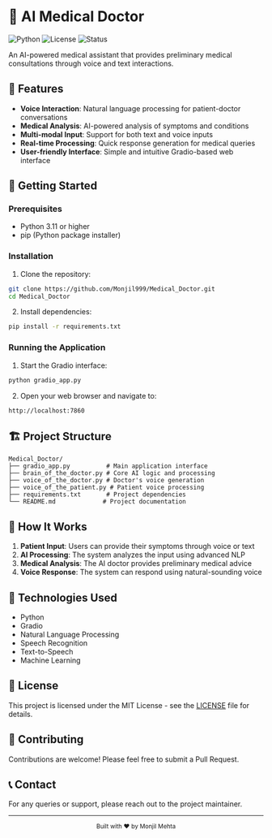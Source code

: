 # 🏥 AI Medical Doctor

![Python](https://img.shields.io/badge/python-3.11-blue.svg)
![License](https://img.shields.io/badge/license-MIT-green.svg)
![Status](https://img.shields.io/badge/status-active-brightgreen.svg)

An AI-powered medical assistant that provides preliminary medical consultations through voice and text interactions.

## 🌟 Features

- **Voice Interaction**: Natural language processing for patient-doctor conversations
- **Medical Analysis**: AI-powered analysis of symptoms and conditions
- **Multi-modal Input**: Support for both text and voice inputs
- **Real-time Processing**: Quick response generation for medical queries
- **User-friendly Interface**: Simple and intuitive Gradio-based web interface

## 🚀 Getting Started

### Prerequisites

- Python 3.11 or higher
- pip (Python package installer)

### Installation

1. Clone the repository:
```bash
git clone https://github.com/Monjil999/Medical_Doctor.git
cd Medical_Doctor
```

2. Install dependencies:
```bash
pip install -r requirements.txt
```

### Running the Application

1. Start the Gradio interface:
```bash
python gradio_app.py
```

2. Open your web browser and navigate to:
```
http://localhost:7860
```

## 🏗️ Project Structure

```
Medical_Doctor/
├── gradio_app.py          # Main application interface
├── brain_of_the_doctor.py # Core AI logic and processing
├── voice_of_the_doctor.py # Doctor's voice generation
├── voice_of_the_patient.py # Patient voice processing
├── requirements.txt       # Project dependencies
└── README.md             # Project documentation
```

## 🤖 How It Works

1. **Patient Input**: Users can provide their symptoms through voice or text
2. **AI Processing**: The system analyzes the input using advanced NLP
3. **Medical Analysis**: The AI doctor provides preliminary medical advice
4. **Voice Response**: The system can respond using natural-sounding voice

## 🔧 Technologies Used

- Python
- Gradio
- Natural Language Processing
- Speech Recognition
- Text-to-Speech
- Machine Learning

## 📝 License

This project is licensed under the MIT License - see the [LICENSE](LICENSE) file for details.

## 🤝 Contributing

Contributions are welcome! Please feel free to submit a Pull Request.

## 📞 Contact

For any queries or support, please reach out to the project maintainer.

---

<div align="center">
  <sub>Built with ❤️ by Monjil Mehta</sub>
</div> 